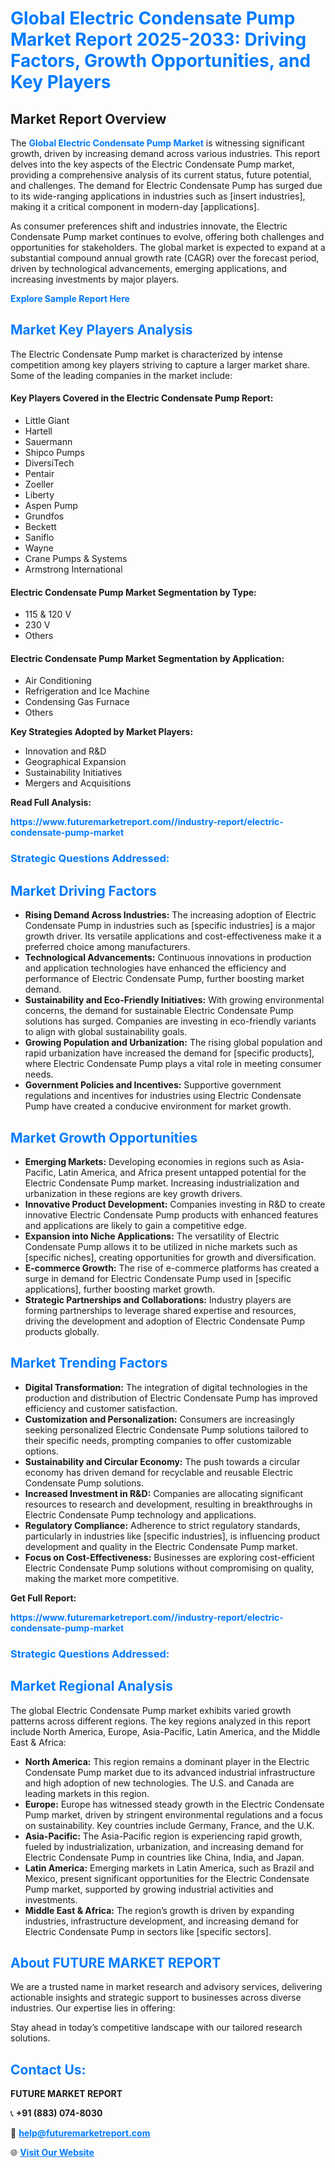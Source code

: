 <h1 style="color: #007BFF;">Global Electric Condensate Pump Market Report 2025-2033: Driving Factors, Growth Opportunities, and Key Players</h1>

<section id="overview">
<h2>Market Report Overview</h2>
<p>The <a href="https://www.futuremarketreport.com//industry-report/electric-condensate-pump-market" style="color: #007BFF; text-decoration: none;"><strong>Global Electric Condensate Pump Market</strong></a> is witnessing significant growth, driven by increasing demand across various industries. This report delves into the key aspects of the Electric Condensate Pump market, providing a comprehensive analysis of its current status, future potential, and challenges. The demand for Electric Condensate Pump has surged due to its wide-ranging applications in industries such as [insert industries], making it a critical component in modern-day [applications].</p>
<p>As consumer preferences shift and industries innovate, the Electric Condensate Pump market continues to evolve, offering both challenges and opportunities for stakeholders. The global market is expected to expand at a substantial compound annual growth rate (CAGR) over the forecast period, driven by technological advancements, emerging applications, and increasing investments by major players.</p>
</section>

<section id="overview">
<p><a href="https://www.futuremarketreport.com//request-sample/reportId=50329" style="color: #007BFF; text-decoration: none;"><strong>Explore Sample Report Here</strong></a></p>
</section>

<section id="key-players">
<h2 style="color: #007BFF;">Market Key Players Analysis</h2>
<p>The Electric Condensate Pump market is characterized by intense competition among key players striving to capture a larger market share. Some of the leading companies in the market include:</p>
<h4>Key Players Covered in the Electric Condensate Pump Report:</h4>
<ul><li>Little Giant</li><li>Hartell</li><li>Sauermann</li><li>Shipco Pumps</li><li>DiversiTech</li><li>Pentair</li><li>Zoeller</li><li>Liberty</li><li>Aspen Pump</li><li>Grundfos</li><li>Beckett</li><li>Saniflo</li><li>Wayne</li><li>Crane Pumps &amp; Systems</li><li>Armstrong International</li></ul>
<h4>Electric Condensate Pump Market Segmentation by Type:</h4>
<ul><li>115 &amp; 120 V</li><li>230 V</li><li>Others</li></ul>

<h4>Electric Condensate Pump Market Segmentation by Application:</h4>
<ul><li>Air Conditioning</li><li>Refrigeration and Ice Machine</li><li>Condensing Gas Furnace</li><li>Others</li></ul>
<p><strong>Key Strategies Adopted by Market Players:</strong></p>
<ul>
<li>Innovation and R&D</li>
<li>Geographical Expansion</li>
<li>Sustainability Initiatives</li>
<li>Mergers and Acquisitions</li>
</ul>
</section>

<section>
<p><strong>Read Full Analysis: </strong></p><a href="https://www.futuremarketreport.com//industry-report/electric-condensate-pump-market" style="color: #007BFF; text-decoration: none;"><strong>https://www.futuremarketreport.com//industry-report/electric-condensate-pump-market</strong></a>
<h3 style="color: #007BFF;">Strategic Questions Addressed:</h3>
</section>

<section id="driving-factors">
<h2 style="color: #007BFF;">Market Driving Factors</h2>
<ul>
<li><strong>Rising Demand Across Industries:</strong> The increasing adoption of Electric Condensate Pump in industries such as [specific industries] is a major growth driver. Its versatile applications and cost-effectiveness make it a preferred choice among manufacturers.</li>
<li><strong>Technological Advancements:</strong> Continuous innovations in production and application technologies have enhanced the efficiency and performance of Electric Condensate Pump, further boosting market demand.</li>
<li><strong>Sustainability and Eco-Friendly Initiatives:</strong> With growing environmental concerns, the demand for sustainable Electric Condensate Pump solutions has surged. Companies are investing in eco-friendly variants to align with global sustainability goals.</li>
<li><strong>Growing Population and Urbanization:</strong> The rising global population and rapid urbanization have increased the demand for [specific products], where Electric Condensate Pump plays a vital role in meeting consumer needs.</li>
<li><strong>Government Policies and Incentives:</strong> Supportive government regulations and incentives for industries using Electric Condensate Pump have created a conducive environment for market growth.</li>
</ul>
</section>

<section id="growth-opportunities">
<h2 style="color: #007BFF;">Market Growth Opportunities</h2>
<ul>
<li><strong>Emerging Markets:</strong> Developing economies in regions such as Asia-Pacific, Latin America, and Africa present untapped potential for the Electric Condensate Pump market. Increasing industrialization and urbanization in these regions are key growth drivers.</li>
<li><strong>Innovative Product Development:</strong> Companies investing in R&D to create innovative Electric Condensate Pump products with enhanced features and applications are likely to gain a competitive edge.</li>
<li><strong>Expansion into Niche Applications:</strong> The versatility of Electric Condensate Pump allows it to be utilized in niche markets such as [specific niches], creating opportunities for growth and diversification.</li>
<li><strong>E-commerce Growth:</strong> The rise of e-commerce platforms has created a surge in demand for Electric Condensate Pump used in [specific applications], further boosting market growth.</li>
<li><strong>Strategic Partnerships and Collaborations:</strong> Industry players are forming partnerships to leverage shared expertise and resources, driving the development and adoption of Electric Condensate Pump products globally.</li>
</ul>
</section>

<section id="trending-factors">
<h2 style="color: #007BFF;">Market Trending Factors</h2>
<ul>
<li><strong>Digital Transformation:</strong> The integration of digital technologies in the production and distribution of Electric Condensate Pump has improved efficiency and customer satisfaction.</li>
<li><strong>Customization and Personalization:</strong> Consumers are increasingly seeking personalized Electric Condensate Pump solutions tailored to their specific needs, prompting companies to offer customizable options.</li>
<li><strong>Sustainability and Circular Economy:</strong> The push towards a circular economy has driven demand for recyclable and reusable Electric Condensate Pump solutions.</li>
<li><strong>Increased Investment in R&D:</strong> Companies are allocating significant resources to research and development, resulting in breakthroughs in Electric Condensate Pump technology and applications.</li>
<li><strong>Regulatory Compliance:</strong> Adherence to strict regulatory standards, particularly in industries like [specific industries], is influencing product development and quality in the Electric Condensate Pump market.</li>
<li><strong>Focus on Cost-Effectiveness:</strong> Businesses are exploring cost-efficient Electric Condensate Pump solutions without compromising on quality, making the market more competitive.</li>
</ul>
</section>

<section>
<p><strong>Get Full Report: </strong></p><a href="https://www.futuremarketreport.com//industry-report/electric-condensate-pump-market" style="color: #007BFF; text-decoration: none;"><strong>https://www.futuremarketreport.com//industry-report/electric-condensate-pump-market</strong></a>
<h3 style="color: #007BFF;">Strategic Questions Addressed:</h3>
</section>


<section id="regional-analysis">
<h2 style="color: #007BFF;">Market Regional Analysis</h2>
<p>The global Electric Condensate Pump market exhibits varied growth patterns across different regions. The key regions analyzed in this report include North America, Europe, Asia-Pacific, Latin America, and the Middle East & Africa:</p>
<ul>
<li><strong>North America:</strong> This region remains a dominant player in the Electric Condensate Pump market due to its advanced industrial infrastructure and high adoption of new technologies. The U.S. and Canada are leading markets in this region.</li>
<li><strong>Europe:</strong> Europe has witnessed steady growth in the Electric Condensate Pump market, driven by stringent environmental regulations and a focus on sustainability. Key countries include Germany, France, and the U.K.</li>
<li><strong>Asia-Pacific:</strong> The Asia-Pacific region is experiencing rapid growth, fueled by industrialization, urbanization, and increasing demand for Electric Condensate Pump in countries like China, India, and Japan.</li>
<li><strong>Latin America:</strong> Emerging markets in Latin America, such as Brazil and Mexico, present significant opportunities for the Electric Condensate Pump market, supported by growing industrial activities and investments.</li>
<li><strong>Middle East & Africa:</strong> The region’s growth is driven by expanding industries, infrastructure development, and increasing demand for Electric Condensate Pump in sectors like [specific sectors].</li>
</ul>
</section>

<footer>
<h2 style="color: #007BFF;">About FUTURE MARKET REPORT</h2>
<p>We are a trusted name in market research and advisory services, delivering actionable insights and strategic support to businesses across diverse industries. Our expertise lies in offering:</p>

<p>Stay ahead in today’s competitive landscape with our tailored research solutions.</p>

<h2 style="color: #007BFF;">Contact Us:</h2>
<p><strong>FUTURE MARKET REPORT</strong></p>
<p>📞 <strong>+91 (883) 074-8030</strong></p>
<p>📧 <strong><a href="mailto:help@futuremarketreport.com" style="color: #007BFF;">help@futuremarketreport.com</a></strong></p>
<p>🌐 <strong><a href="https://www.futuremarketreport.com/" style="color: #007BFF;">Visit Our Website</a></strong></p>
</footer>
